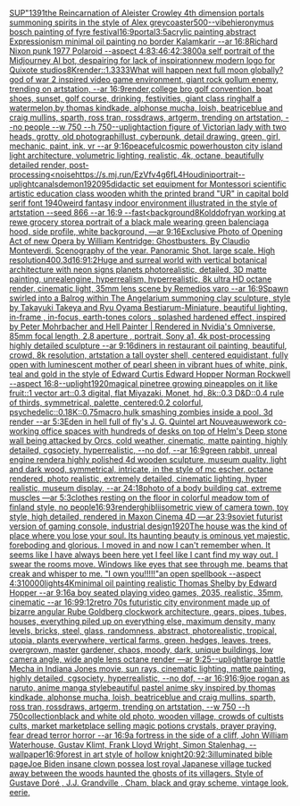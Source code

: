 [SUP"](https://www.ebank.nz/aiartgenerator?category=SUP%22)[1391](https://www.ebank.nz/aiartgenerator?category=1391)[the Reincarnation of Aleister Crowley 4th dimension portals summoning spirits in the style of Alex grey](https://www.ebank.nz/aiartgenerator?category=the%2520Reincarnation%2520of%2520Aleister%2520Crowley%25204th%2520dimension%2520portals%2520summoning%2520spirits%2520in%2520the%2520style%2520of%2520Alex%2520grey)[coaster](https://www.ebank.nz/aiartgenerator?category=coaster)[500](https://www.ebank.nz/aiartgenerator?category=500)[--vibe](https://www.ebank.nz/aiartgenerator?category=--vibe)[hieronymus bosch painting of fyre festival](https://www.ebank.nz/aiartgenerator?category=hieronymus%2520bosch%2520painting%2520of%2520fyre%2520festival)[16:9](https://www.ebank.nz/aiartgenerator?category=16%3A9)[portal](https://www.ebank.nz/aiartgenerator?category=portal)[3:5](https://www.ebank.nz/aiartgenerator?category=3%3A5)[acrylic painting  abstract Expressionism minimal oil painting no border Kalamkarir --ar 16:8](https://www.ebank.nz/aiartgenerator?category=acrylic%2520painting%2520%2520abstract%2520Expressionism%2520minimal%2520oil%2520painting%2520no%2520border%2520Kalamkarir%2520--ar%252016%3A8)[Richard Nixon punk 1977 Polaroid --aspect 4:8](https://www.ebank.nz/aiartgenerator?category=Richard%2520Nixon%2520punk%25201977%2520Polaroid%2520--aspect%25204%3A8)[3:4](https://www.ebank.nz/aiartgenerator?category=3%3A4)[6:4](https://www.ebank.nz/aiartgenerator?category=6%3A4)[2:3](https://www.ebank.nz/aiartgenerator?category=2%3A3)[800](https://www.ebank.nz/aiartgenerator?category=800)[a self portrait of the Midjourney AI bot, despairing for lack of inspiration](https://www.ebank.nz/aiartgenerator?category=a%2520self%2520portrait%2520of%2520the%2520Midjourney%2520AI%2520bot%2C%2520despairing%2520for%2520lack%2520of%2520inspiration)[new modern logo for Quixote studios](https://www.ebank.nz/aiartgenerator?category=new%2520modern%2520logo%2520for%2520Quixote%2520studios)[8K](https://www.ebank.nz/aiartgenerator?category=8K)[render::1.3333](https://www.ebank.nz/aiartgenerator?category=render%3A%3A1.3333)[What will happen next full moon globally?](https://www.ebank.nz/aiartgenerator?category=What%2520will%2520happen%2520next%2520full%2520moon%2520globally%3F)[god of war 2 inspired video game environment, giant rock gollum enemy, trending on artstation, --ar 16:9](https://www.ebank.nz/aiartgenerator?category=god%2520of%2520war%25202%2520inspired%2520video%2520game%2520environment%2C%2520giant%2520rock%2520gollum%2520enemy%2C%2520trending%2520on%2520artstation%2C%2520--ar%252016%3A9)[render,](https://www.ebank.nz/aiartgenerator?category=render%2C)[college bro golf convention, boat shoes, sunset, golf course, drinking, festivities, giant class ring](https://www.ebank.nz/aiartgenerator?category=college%2520bro%2520golf%2520convention%2C%2520boat%2520shoes%2C%2520sunset%2C%2520golf%2520course%2C%2520drinking%2C%2520festivities%2C%2520giant%2520class%2520ring)[half a watermelon,by thomas kindkade, alphonse mucha, loish, beatriceblue and craig mullins, sparth, ross tran, rossdraws, artgerm, trending on artstation, --no people --w 750 --h 750](https://www.ebank.nz/aiartgenerator?category=half%2520a%2520watermelon%2Cby%2520thomas%2520kindkade%2C%2520alphonse%2520mucha%2C%2520loish%2C%2520beatriceblue%2520and%2520craig%2520mullins%2C%2520sparth%2C%2520ross%2520tran%2C%2520rossdraws%2C%2520artgerm%2C%2520trending%2520on%2520artstation%2C%2520--no%2520people%2520--w%2520750%2520--h%2520750)[--uplight](https://www.ebank.nz/aiartgenerator?category=--uplight)[action figure of Victorian lady with two heads, grotty, old photograph](https://www.ebank.nz/aiartgenerator?category=action%2520figure%2520of%2520Victorian%2520lady%2520with%2520two%2520heads%2C%2520grotty%2C%2520old%2520photograph)[illust, cyberpunk, detail drawing, green, girl, mechanic, paint, ink, vr --ar 9:16](https://www.ebank.nz/aiartgenerator?category=illust%2C%2520cyberpunk%2C%2520detail%2520drawing%2C%2520green%2C%2520girl%2C%2520mechanic%2C%2520paint%2C%2520ink%2C%2520vr%2520--ar%25209%3A16)[peaceful](https://www.ebank.nz/aiartgenerator?category=peaceful)[cosmic power](https://www.ebank.nz/aiartgenerator?category=cosmic%2520power)[houston city island light architecture, volumetric lighting, realistic, 4k, octane, beautifully detailed render,  post-processing](https://www.ebank.nz/aiartgenerator?category=houston%2520city%2520island%2520light%2520architecture%2C%2520volumetric%2520lighting%2C%2520realistic%2C%25204k%2C%2520octane%2C%2520beautifully%2520detailed%2520render%2C%2520%2520post-processing)[<noise](https://www.ebank.nz/aiartgenerator?category=%3Cnoise)[<https://s.mj.run/EzVfv4g6fL4>](https://www.ebank.nz/aiartgenerator?category=%3Chttps%3A//s.mj.run/EzVfv4g6fL4%3E)[Houdini](https://www.ebank.nz/aiartgenerator?category=Houdini)[portrait](https://www.ebank.nz/aiartgenerator?category=portrait)[--uplight](https://www.ebank.nz/aiartgenerator?category=--uplight)[canals](https://www.ebank.nz/aiartgenerator?category=canals)[demon](https://www.ebank.nz/aiartgenerator?category=demon)[1920](https://www.ebank.nz/aiartgenerator?category=1920)[95](https://www.ebank.nz/aiartgenerator?category=95)[didactic set equipment for Montessori scientific artistic education class wooden whith the printed brand "UR" in capital bold serif font 1940](https://www.ebank.nz/aiartgenerator?category=didactic%2520set%2520equipment%2520for%2520Montessori%2520scientific%2520artistic%2520education%2520class%2520wooden%2520whith%2520the%2520printed%2520brand%2520%22UR%22%2520in%2520capital%2520bold%2520serif%2520font%25201940)[weird fantasy indoor environment illustrated in the style of artstation --seed 866 --ar 16:9 --fast](https://www.ebank.nz/aiartgenerator?category=weird%2520fantasy%2520indoor%2520environment%2520illustrated%2520in%2520the%2520style%2520of%2520artstation%2520--seed%2520866%2520--ar%252016%3A9%2520--fast)[<background](https://www.ebank.nz/aiartgenerator?category=%3Cbackground)[8K](https://www.ebank.nz/aiartgenerator?category=8K)[old](https://www.ebank.nz/aiartgenerator?category=old)[dof](https://www.ebank.nz/aiartgenerator?category=dof)[ryan working at rewe grocery store](https://www.ebank.nz/aiartgenerator?category=ryan%2520working%2520at%2520rewe%2520grocery%2520store)[a portrait of a black male wearing green balenciaga hood, side profile, white background, —ar 9:16](https://www.ebank.nz/aiartgenerator?category=a%2520portrait%2520of%2520a%2520black%2520male%2520wearing%2520green%2520balenciaga%2520hood%2C%2520side%2520profile%2C%2520white%2520background%2C%2520%E2%80%94ar%25209%3A16)[Exclusive Photo of Opening Act of new Opera by William Kentridge: Ghostbusters. By Claudio Monteverdi. Scenography of the year. Panoramic Shot.  large scale. High resolution](https://www.ebank.nz/aiartgenerator?category=Exclusive%2520Photo%2520of%2520Opening%2520Act%2520of%2520new%2520Opera%2520by%2520William%2520Kentridge%3A%2520Ghostbusters.%2520By%2520Claudio%2520Monteverdi.%2520Scenography%2520of%2520the%2520year.%2520Panoramic%2520Shot.%2520%2520large%2520scale.%2520High%2520resolution)[400](https://www.ebank.nz/aiartgenerator?category=400)[,3d](https://www.ebank.nz/aiartgenerator?category=%2C3d)[16:9](https://www.ebank.nz/aiartgenerator?category=16%3A9)[1:2](https://www.ebank.nz/aiartgenerator?category=1%3A2)[Huge and surreal world with vertical botanical architecture with neon signs planets photorealistic, detailed,  3D matte painting, unrealengine, hyperrealism, hyperrealistic, 8k ultra HD octane render,  cinematic light, 35mm lens  scene by Remedios varo  --ar 16:9](https://www.ebank.nz/aiartgenerator?category=Huge%2520and%2520surreal%2520world%2520with%2520vertical%2520botanical%2520architecture%2520with%2520neon%2520signs%2520planets%2520photorealistic%2C%2520detailed%2C%2520%25203D%2520matte%2520painting%2C%2520unrealengine%2C%2520hyperrealism%2C%2520hyperrealistic%2C%25208k%2520ultra%2520HD%2520octane%2520render%2C%2520%2520cinematic%2520light%2C%252035mm%2520lens%2520%2520scene%2520by%2520Remedios%2520varo%2520%2520--ar%252016%3A9)[Spawn swirled into a Balrog within The Angelarium summoning clay sculpture, style by Takayuki Takeya and Ryu Oyama Bestiarum-Miniature, beautiful lighting, in-frame , in-focus, earth-tones colors , splashed hardened effect, inspired by Peter Mohrbacher and Hell Painter | Rendered in Nvidia's Omniverse, 85mm focal length, 2.8 aperture , portrait, Sony a1, 4k post-processing highly detailed sculpture --ar 9:16](https://www.ebank.nz/aiartgenerator?category=Spawn%2520swirled%2520into%2520a%2520Balrog%2520within%2520The%2520Angelarium%2520summoning%2520clay%2520sculpture%2C%2520style%2520by%2520Takayuki%2520Takeya%2520and%2520Ryu%2520Oyama%2520Bestiarum-Miniature%2C%2520beautiful%2520lighting%2C%2520in-frame%2520%2C%2520in-focus%2C%2520earth-tones%2520colors%2520%2C%2520splashed%2520hardened%2520effect%2C%2520inspired%2520by%2520Peter%2520Mohrbacher%2520and%2520Hell%2520Painter%2520%7C%2520Rendered%2520in%2520Nvidia%27s%2520Omniverse%2C%252085mm%2520focal%2520length%2C%25202.8%2520aperture%2520%2C%2520portrait%2C%2520Sony%2520a1%2C%25204k%2520post-processing%2520highly%2520detailed%2520sculpture%2520--ar%25209%3A16)[diners in restaurant oil painting, beautiful, crowd, 8k resolution, artstation a tall oyster shell, centered equidistant, fully open with luminescent mother of pearl sheen in vibrant hues of white, pink, teal and gold  in the style of Edward Curtis Edward Hopper Norman Rockwell --aspect 16:8](https://www.ebank.nz/aiartgenerator?category=diners%2520in%2520restaurant%2520oil%2520painting%2C%2520beautiful%2C%2520crowd%2C%25208k%2520resolution%2C%2520artstation%2520a%2520tall%2520oyster%2520shell%2C%2520centered%2520equidistant%2C%2520fully%2520open%2520with%2520luminescent%2520mother%2520of%2520pearl%2520sheen%2520in%2520vibrant%2520hues%2520of%2520white%2C%2520pink%2C%2520teal%2520and%2520gold%2520%2520in%2520the%2520style%2520of%2520Edward%2520Curtis%2520Edward%2520Hopper%2520Norman%2520Rockwell%2520--aspect%252016%3A8)[--uplight](https://www.ebank.nz/aiartgenerator?category=--uplight)[1920](https://www.ebank.nz/aiartgenerator?category=1920)[magical pinetree growing pineapples on it like fruit::1 vector art::0.3 digital, flat Miyazaki, Monet, hd, 8k::0.3 D&D::0.4 rule of thirds, symmetrical, palette, centered:0.2 colorful, psychedelic::0.1](https://www.ebank.nz/aiartgenerator?category=magical%2520pinetree%2520growing%2520pineapples%2520on%2520it%2520like%2520fruit%3A%3A1%2520vector%2520art%3A%3A0.3%2520digital%2C%2520flat%2520Miyazaki%2C%2520Monet%2C%2520hd%2C%25208k%3A%3A0.3%2520D%26D%3A%3A0.4%2520rule%2520of%2520thirds%2C%2520symmetrical%2C%2520palette%2C%2520centered%3A0.2%2520colorful%2C%2520psychedelic%3A%3A0.1)[8K](https://www.ebank.nz/aiartgenerator?category=8K)[::0.75](https://www.ebank.nz/aiartgenerator?category=%3A%3A0.75)[macro,](https://www.ebank.nz/aiartgenerator?category=macro%2C)[hulk smashing zombies inside a pool, 3d render --ar 5:3](https://www.ebank.nz/aiartgenerator?category=hulk%2520smashing%2520zombies%2520inside%2520a%2520pool%2C%25203d%2520render%2520--ar%25205%3A3)[Eden in hell full of fly's J. G. Quintel art Nouveau](https://www.ebank.nz/aiartgenerator?category=Eden%2520in%2520hell%2520full%2520of%2520fly%27s%2520J.%2520G.%2520Quintel%2520art%2520Nouveau)[wework co-working office spaces with hundreds of desks on top of Helm's Deep stone wall being attacked by Orcs, cold weather, cinematic, matte painting, highly detailed, cgsociety, hyperrealistic, --no dof, --ar 16:9](https://www.ebank.nz/aiartgenerator?category=wework%2520co-working%2520office%2520spaces%2520with%2520hundreds%2520of%2520desks%2520on%2520top%2520of%2520Helm%27s%2520Deep%2520stone%2520wall%2520being%2520attacked%2520by%2520Orcs%2C%2520cold%2520weather%2C%2520cinematic%2C%2520matte%2520painting%2C%2520highly%2520detailed%2C%2520cgsociety%2C%2520hyperrealistic%2C%2520--no%2520dof%2C%2520--ar%252016%3A9)[green rabbit, unreal engine render](https://www.ebank.nz/aiartgenerator?category=green%2520rabbit%2C%2520unreal%2520engine%2520render)[a highly polished  4d wooden sculpture, museum quality, light and dark wood, symmetrical,  intricate,  in the style of mc escher, octane rendered, photo realistic, extremely detailed, cinematic lighting, hyper realistic, museum display,  --ar 24:18](https://www.ebank.nz/aiartgenerator?category=a%2520highly%2520polished%2520%25204d%2520wooden%2520sculpture%2C%2520museum%2520quality%2C%2520light%2520and%2520dark%2520wood%2C%2520symmetrical%2C%2520%2520intricate%2C%2520%2520in%2520the%2520style%2520of%2520mc%2520escher%2C%2520octane%2520rendered%2C%2520photo%2520realistic%2C%2520extremely%2520detailed%2C%2520cinematic%2520lighting%2C%2520hyper%2520realistic%2C%2520museum%2520display%2C%2520%2520--ar%252024%3A18)[photo of a body building cat, extreme muscles —ar 5:3](https://www.ebank.nz/aiartgenerator?category=photo%2520of%2520a%2520body%2520building%2520cat%2C%2520extreme%2520muscles%2520%E2%80%94ar%25205%3A3)[clothes resting on the floor in colorful meadow tom of finland style, no people](https://www.ebank.nz/aiartgenerator?category=clothes%2520resting%2520on%2520the%2520floor%2520in%2520colorful%2520meadow%2520tom%2520of%2520finland%2520style%2C%2520no%2520people)[16:9](https://www.ebank.nz/aiartgenerator?category=16%3A9)[3](https://www.ebank.nz/aiartgenerator?category=3)[render](https://www.ebank.nz/aiartgenerator?category=render)[ghibli](https://www.ebank.nz/aiartgenerator?category=ghibli)[isometric view of camera town, toy style, high detailed, rendered in Maxon Cinema 4D —ar 23:9](https://www.ebank.nz/aiartgenerator?category=isometric%2520view%2520of%2520camera%2520town%2C%2520toy%2520style%2C%2520high%2520detailed%2C%2520rendered%2520in%2520Maxon%2520Cinema%25204D%2520%E2%80%94ar%252023%3A9)[soviet futurist version of gaming console, industrial design](https://www.ebank.nz/aiartgenerator?category=soviet%2520futurist%2520version%2520of%2520gaming%2520console%2C%2520industrial%2520design)[1920](https://www.ebank.nz/aiartgenerator?category=1920)[The house was the kind of place where you lose your soul. Its haunting beauty is ominous yet majestic, foreboding and glorious. I moved in and now I can't remember when. It seems like I have always been here yet I feel like I cant find my way out. I swear the rooms move. Windows like eyes that see through me, beams that creak and whisper to me. "I own you!!!!!"](https://www.ebank.nz/aiartgenerator?category=The%2520house%2520was%2520the%2520kind%2520of%2520place%2520where%2520you%2520lose%2520your%2520soul.%2520Its%2520haunting%2520beauty%2520is%2520ominous%2520yet%2520majestic%2C%2520foreboding%2520and%2520glorious.%2520I%2520moved%2520in%2520and%2520now%2520I%2520can%27t%2520remember%2520when.%2520It%2520seems%2520like%2520I%2520have%2520always%2520been%2520here%2520yet%2520I%2520feel%2520like%2520I%2520cant%2520find%2520my%2520way%2520out.%2520I%2520swear%2520the%2520rooms%2520move.%2520Windows%2520like%2520eyes%2520that%2520see%2520through%2520me%2C%2520beams%2520that%2520creak%2520and%2520whisper%2520to%2520me.%2520%22I%2520own%2520you%21%21%21%21%21%22)[an open spellbook --aspect 4:3](https://www.ebank.nz/aiartgenerator?category=an%2520open%2520spellbook%2520--aspect%25204%3A3)[10000](https://www.ebank.nz/aiartgenerator?category=10000)[lights](https://www.ebank.nz/aiartgenerator?category=lights)[4K](https://www.ebank.nz/aiartgenerator?category=4K)[minimal oil painting realistic Thomas Shelby by Edward Hopper --ar 9:16](https://www.ebank.nz/aiartgenerator?category=minimal%2520oil%2520painting%2520realistic%2520Thomas%2520Shelby%2520by%2520Edward%2520Hopper%2520--ar%25209%3A16)[a boy seated playing video games, 2035, realistic, 35mm, cinematic --ar 16:9](https://www.ebank.nz/aiartgenerator?category=a%2520boy%2520seated%2520playing%2520video%2520games%2C%25202035%2C%2520realistic%2C%252035mm%2C%2520cinematic%2520--ar%252016%3A9)[9:12](https://www.ebank.nz/aiartgenerator?category=9%3A12)[retro 70s futuristic city environment made up of bizarre angular Rube Goldberg clockwork architecture, gears, pipes, tubes, houses, everything piled up on everything else, maximum density, many levels, bricks, steel, glass, randomness, abstract, photorealistic, tropical, utopia, plants everywhere, vertical farms, green, hedges, leaves, trees, overgrown, master gardener, chaos, moody, dark, unique buildings, low camera angle, wide angle lens octane render —ar 9:25](https://www.ebank.nz/aiartgenerator?category=retro%252070s%2520futuristic%2520city%2520environment%2520made%2520up%2520of%2520bizarre%2520angular%2520Rube%2520Goldberg%2520clockwork%2520architecture%2C%2520gears%2C%2520pipes%2C%2520tubes%2C%2520houses%2C%2520everything%2520piled%2520up%2520on%2520everything%2520else%2C%2520maximum%2520density%2C%2520many%2520levels%2C%2520bricks%2C%2520steel%2C%2520glass%2C%2520randomness%2C%2520abstract%2C%2520photorealistic%2C%2520tropical%2C%2520utopia%2C%2520plants%2520everywhere%2C%2520vertical%2520farms%2C%2520green%2C%2520hedges%2C%2520leaves%2C%2520trees%2C%2520overgrown%2C%2520master%2520gardener%2C%2520chaos%2C%2520moody%2C%2520dark%2C%2520unique%2520buildings%2C%2520low%2520camera%2520angle%2C%2520wide%2520angle%2520lens%2520octane%2520render%2520%E2%80%94ar%25209%3A25)[--uplight](https://www.ebank.nz/aiartgenerator?category=--uplight)[large battle Mecha in Indiana Jones movie, sun rays, cinematic lighting, matte painting, highly detailed, cgsociety, hyperrealistic, --no dof, --ar 16:9](https://www.ebank.nz/aiartgenerator?category=large%2520battle%2520Mecha%2520in%2520Indiana%2520Jones%2520movie%2C%2520sun%2520rays%2C%2520cinematic%2520lighting%2C%2520matte%2520painting%2C%2520highly%2520detailed%2C%2520cgsociety%2C%2520hyperrealistic%2C%2520--no%2520dof%2C%2520--ar%252016%3A9)[16:9](https://www.ebank.nz/aiartgenerator?category=16%3A9)[joe rogan as naruto, anime manga style](https://www.ebank.nz/aiartgenerator?category=joe%2520rogan%2520as%2520naruto%2C%2520anime%2520manga%2520style)[beautiful pastel anime sky inspired,by thomas kindkade, alphonse mucha, loish, beatriceblue and craig mullins, sparth, ross tran, rossdraws, artgerm, trending on artstation, --w 750 --h 750](https://www.ebank.nz/aiartgenerator?category=beautiful%2520pastel%2520anime%2520sky%2520inspired%2Cby%2520thomas%2520kindkade%2C%2520alphonse%2520mucha%2C%2520loish%2C%2520beatriceblue%2520and%2520craig%2520mullins%2C%2520sparth%2C%2520ross%2520tran%2C%2520rossdraws%2C%2520artgerm%2C%2520trending%2520on%2520artstation%2C%2520--w%2520750%2520--h%2520750)[collection](https://www.ebank.nz/aiartgenerator?category=collection)[black and white old photo, wooden village, crowds of cultists cults, market marketplace selling magic potions crystals, prayer praying, fear dread terror horror --ar 16:9](https://www.ebank.nz/aiartgenerator?category=black%2520and%2520white%2520old%2520photo%2C%2520wooden%2520village%2C%2520crowds%2520of%2520cultists%2520cults%2C%2520market%2520marketplace%2520selling%2520magic%2520potions%2520crystals%2C%2520prayer%2520praying%2C%2520fear%2520dread%2520terror%2520horror%2520--ar%252016%3A9)[a fortress in the side of a cliff, John William Waterhouse, Gustav Klimt, Frank Lloyd Wright, Simon Stalenhag, --wallpaper](https://www.ebank.nz/aiartgenerator?category=a%2520fortress%2520in%2520the%2520side%2520of%2520a%2520cliff%2C%2520John%2520William%2520Waterhouse%2C%2520Gustav%2520Klimt%2C%2520Frank%2520Lloyd%2520Wright%2C%2520Simon%2520Stalenhag%2C%2520--wallpaper)[16:9](https://www.ebank.nz/aiartgenerator?category=16%3A9)[forest in art style of hollow knight](https://www.ebank.nz/aiartgenerator?category=forest%2520in%2520art%2520style%2520of%2520hollow%2520knight)[20:9](https://www.ebank.nz/aiartgenerator?category=20%3A9)[2:3](https://www.ebank.nz/aiartgenerator?category=2%3A3)[illuminated bible page](https://www.ebank.nz/aiartgenerator?category=illuminated%2520bible%2520page)[Joe Biden insane clown posse](https://www.ebank.nz/aiartgenerator?category=Joe%2520Biden%2520insane%2520clown%2520posse)[a lost royal Japanese village tucked away between the woods haunted the ghosts of its villagers. Style of Gustave Doré , J.J. Grandville , Cham, black and gray scheme, vintage look, eerie,](https://www.ebank.nz/aiartgenerator?category=a%2520lost%2520royal%2520Japanese%2520village%2520tucked%2520away%2520between%2520the%2520woods%2520haunted%2520the%2520ghosts%2520of%2520its%2520villagers.%2520Style%2520of%2520Gustave%2520Dor%C3%A9%2520%2C%2520J.J.%2520Grandville%2520%2C%2520Cham%2C%2520black%2520and%2520gray%2520scheme%2C%2520vintage%2520look%2C%2520eerie%2C)